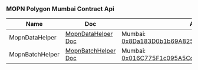 ### MOPN Polygon Mumbai Contract Api

| Name            | Doc                                       | Address                                                                                                                                 |
| --------------- | ----------------------------------------- | --------------------------------------------------------------------------------------------------------------------------------------- |
| MopnDataHelper  | [MopnDataHelper Doc](MopnDataHelper.md)   | Mumbai: [0x8Da183D0b1b69A825b15A11828C4AbAd2317dAE4](https://mumbai.polygonscan.com/address/0x8Da183D0b1b69A825b15A11828C4AbAd2317dAE4) |
| MopnBatchHelper | [MopnBatchHelper Doc](MopnBatchHelper.md) | Mumbai: [0x016C775F1c095A5Cd79738Ba73dD7bE1823C8A70](https://mumbai.polygonscan.com/address/0x016C775F1c095A5Cd79738Ba73dD7bE1823C8A70) |
